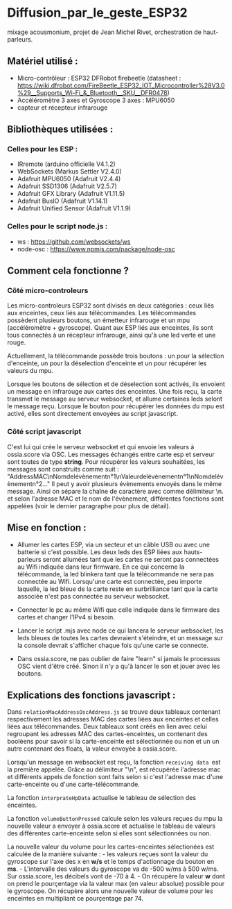 # Diffusion_par_le_geste_ESP32

mixage acousmonium, projet de Jean Michel Rivet, orchestration de haut-parleurs.  

## Matériel utilisé : 

- Micro-contrôleur : ESP32 DFRobot firebeetle (datasheet : https://wiki.dfrobot.com/FireBeetle_ESP32_IOT_Microcontroller%28V3.0%29__Supports_Wi-Fi_&_Bluetooth__SKU__DFR0478)
- Accéléromètre 3 axes et Gyroscope 3 axes : MPU6050
- capteur et récepteur infrarouge 

## Bibliothèques utilisées : 
### Celles pour les ESP :

- IRremote (arduino officielle V4.1.2)
- WebSockets (Markus Settler V2.4.0)
- Adafruit MPU6050 (Adafruit V2.4.4)
- Adafruit SSD1306 (Adafruit V2.5.7)
- Adafruit GFX Library (Adafruit V1.11.5)
- Adafruit BusIO (Adafruit V1.14.1)
- Adafruit Unified Sensor (Adafruit V1.1.9)

### Celles pour le script node.js : 
- ws : https://github.com/websockets/ws
- node-osc : https://www.npmjs.com/package/node-osc

## Comment cela fonctionne ? 
### Côté micro-controleurs 

Les micro-controleurs ESP32 sont divisés en deux catégories : ceux liés aux enceintes, ceux liés aux télécommandes. 
Les télécommandes possèdent plusieurs boutons, un émetteur infrarouge et un mpu (accéléromètre + gyroscope). Quant aux ESP liés aux enceintes, ils sont tous connectés à un récepteur infrarouge, ainsi qu'à une led verte et une rouge. 

Actuellement, la télécommande possède trois boutons : un pour la sélection d'enceinte, un pour la déselection d'enceinte et un pour récupérer les valeurs du mpu.

Lorsque les boutons de sélection et de déselection sont activés, ils envoient un message en infrarouge aux cartes des enceintes. Une fois reçu, la carte transmet le message au serveur websocket, et allume certaines leds selont le message reçu. 
Lorsque le bouton pour récupérer les données du mpu est activé, elles sont directement envoyées au script javascript. 

### Côté script javascript 

C'est lui qui crée le serveur websocket et qui envoie les valeurs à ossia.score via OSC. 
Les messages échangés entre carte esp et serveur sont toutes de type **string**. Pour récupérer les valeurs souhaitées, les messages sont construits comme suit : "AddressMAC\nNomdelévènementn°1\nValeurdelévènementn°1\nNomdelévènementn°2..." Il peut y avoir plusieurs évènements envoyés dans le même message. 
Ainsi on sépare la chaîne de caractère avec comme délimiteur \n. et selon l'adresse MAC et le nom de l'évènement, différentes fonctions sont appelées (voir le dernier paragraphe pour plus de détail).

## Mise en fonction :

- Allumer les cartes ESP, via un secteur et un câble USB ou avec une batterie si c'est possible. 
Les deux leds des ESP liées aux hauts-parleurs seront allumées tant que les cartes ne seront pas connectées au Wifi indiquée dans leur firmware. 
En ce qui concerne la télécommande, la led blinkera tant que la télécommande ne sera pas connectée au Wifi. 
Lorsqu'une carte est connectée, peu importe laquelle, la led bleue de la carte reste en surbrilliance tant que la carte associée n'est pas connectée au serveur websocket. 

- Connecter le pc au même Wifi que celle indiquée dans le firmware des cartes et changer l'IPv4 si besoin. 

- Lancer le script .mjs avec node ce qui lancera le serveur websocket, les leds bleues de toutes les cartes devraient s'éteindre, et un message sur la console devrait s'afficher chaque fois qu'une carte se connecte. 

- Dans ossia.score, ne pas oublier de faire "learn" si jamais le processus OSC vient d'être créé. Sinon il n'y a qu'à lancer le son et jouer avec les boutons.

## Explications des fonctions javascript  :

Dans ```relationMacAddressOscAddress.js``` se trouve deux tableaux contenant respectivement les adresses MAC des cartes liées aux enceintes et celles liées aux télécommandes. Deux tableaux sont créés en lien avec celui regroupant les adresses MAC des cartes-enceintes, un contenant des booléens pour savoir si la carte-enceinte est sélectionnée ou non et un un autre contenant des floats, la valeur envoyée à ossia.score. 

Lorsqu'un message en websocket est reçu, la fonction ```receiving data ```est la première appelée. Grâce au délimiteur "\n", est récupérée l'adresse mac et différents appels de fonction sont faits selon si c'est l'adresse mac d'une carte-enceinte ou d'une carte-télécommande. 

La fonction ``interprateHpData`` actualise le tableau de sélection des enceintes. 

La fonction ``volumeButtonPressed`` calcule selon les valeurs reçues du mpu la nouvelle valeur a envoyer à ossia.score et actualise le tableau de valeurs des différentes carte-enceinte selon si elles sont sélectionnées ou non.  

La nouvelle valeur du volume pour les cartes-enceintes sélectionées est calculée de la manière suivante : 
    - les valeurs reçues sont la valeur du gyroscope sur l'axe des x en **w/s** et le temps d'actionnage du bouton en **ms**. 
    - L'intervalle des valeurs du gyroscope va de -500 w/ms à 500 w/ms. Sur ossia.score, les décibels vont de -70 à 4.
    - On récupère la valeur **w** dont on prend le pourçentage via la valeur max (en valeur absolue) possible pour le gyroscope. On récupère alors une nouvelle valeur de volume pour les enceintes en multipliant ce pourçentage par 74. 